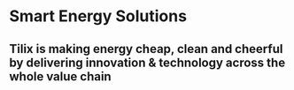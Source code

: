 # Smart Energy Solutions

## Tilix is making energy cheap, clean and cheerful by delivering innovation & technology across the whole value chain
